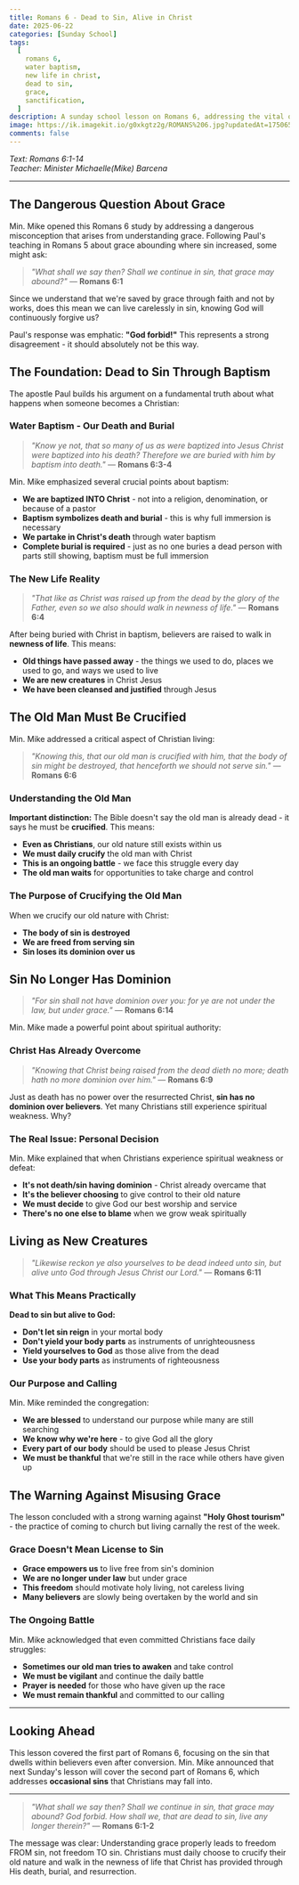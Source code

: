 ```yaml
---
title: Romans 6 - Dead to Sin, Alive in Christ
date: 2025-06-22
categories: [Sunday School]
tags:
  [
    romans 6,
    water baptism,
    new life in christ,
    dead to sin,
    grace,
    sanctification,
  ]
description: A sunday school lesson on Romans 6, addressing the vital question of whether Christians can continue in sin since grace abounds, and teaching believers about their new identity in Christ.
image: https://ik.imagekit.io/g0xkgtz2g/ROMANS%206.jpg?updatedAt=1750659032367
comments: false
---
```


_Text: Romans 6:1-14_  
_Teacher: Minister Michaelle(Mike) Barcena_

---

## The Dangerous Question About Grace

Min. Mike opened this Romans 6 study by addressing a dangerous misconception that arises from understanding grace. Following Paul's teaching in Romans 5 about grace abounding where sin increased, some might ask:

> _"What shall we say then? Shall we continue in sin, that grace may abound?"_ — **Romans 6:1**

Since we understand that we're saved by grace through faith and not by works, does this mean we can live carelessly in sin, knowing God will continuously forgive us?

Paul's response was emphatic: **"God forbid!"** This represents a strong disagreement - it should absolutely not be this way.

## The Foundation: Dead to Sin Through Baptism

The apostle Paul builds his argument on a fundamental truth about what happens when someone becomes a Christian:

### Water Baptism - Our Death and Burial

> _"Know ye not, that so many of us as were baptized into Jesus Christ were baptized into his death? Therefore we are buried with him by baptism into death."_ — **Romans 6:3-4**

Min. Mike emphasized several crucial points about baptism:

- **We are baptized INTO Christ** - not into a religion, denomination, or because of a pastor
- **Baptism symbolizes death and burial** - this is why full immersion is necessary
- **We partake in Christ's death** through water baptism
- **Complete burial is required** - just as no one buries a dead person with parts still showing, baptism must be full immersion

### The New Life Reality

> _"That like as Christ was raised up from the dead by the glory of the Father, even so we also should walk in newness of life."_ — **Romans 6:4**

After being buried with Christ in baptism, believers are raised to walk in **newness of life**. This means:

- **Old things have passed away** - the things we used to do, places we used to go, and ways we used to live
- **We are new creatures** in Christ Jesus
- **We have been cleansed and justified** through Jesus

## The Old Man Must Be Crucified

Min. Mike addressed a critical aspect of Christian living:

> _"Knowing this, that our old man is crucified with him, that the body of sin might be destroyed, that henceforth we should not serve sin."_ — **Romans 6:6**

### Understanding the Old Man

**Important distinction:** The Bible doesn't say the old man is already dead - it says he must be **crucified**. This means:

- **Even as Christians**, our old nature still exists within us
- **We must daily crucify** the old man with Christ
- **This is an ongoing battle** - we face this struggle every day
- **The old man waits** for opportunities to take charge and control

### The Purpose of Crucifying the Old Man

When we crucify our old nature with Christ:

- **The body of sin is destroyed**
- **We are freed from serving sin**
- **Sin loses its dominion over us**

## Sin No Longer Has Dominion

> _"For sin shall not have dominion over you: for ye are not under the law, but under grace."_ — **Romans 6:14**

Min. Mike made a powerful point about spiritual authority:

### Christ Has Already Overcome

> _"Knowing that Christ being raised from the dead dieth no more; death hath no more dominion over him."_ — **Romans 6:9**

Just as death has no power over the resurrected Christ, **sin has no dominion over believers**. Yet many Christians still experience spiritual weakness. Why?

### The Real Issue: Personal Decision

Min. Mike explained that when Christians experience spiritual weakness or defeat:

- **It's not death/sin having dominion** - Christ already overcame that
- **It's the believer choosing** to give control to their old nature
- **We must decide** to give God our best worship and service
- **There's no one else to blame** when we grow weak spiritually

## Living as New Creatures

> _"Likewise reckon ye also yourselves to be dead indeed unto sin, but alive unto God through Jesus Christ our Lord."_ — **Romans 6:11**

### What This Means Practically

**Dead to sin but alive to God:**

- **Don't let sin reign** in your mortal body
- **Don't yield your body parts** as instruments of unrighteousness
- **Yield yourselves to God** as those alive from the dead
- **Use your body parts** as instruments of righteousness

### Our Purpose and Calling

Min. Mike reminded the congregation:

- **We are blessed** to understand our purpose while many are still searching
- **We know why we're here** - to give God all the glory
- **Every part of our body** should be used to please Jesus Christ
- **We must be thankful** that we're still in the race while others have given up

## The Warning Against Misusing Grace

The lesson concluded with a strong warning against **"Holy Ghost tourism"** - the practice of coming to church but living carnally the rest of the week.

### Grace Doesn't Mean License to Sin

- **Grace empowers us** to live free from sin's dominion
- **We are no longer under law** but under grace
- **This freedom** should motivate holy living, not careless living
- **Many believers** are slowly being overtaken by the world and sin

### The Ongoing Battle

Min. Mike acknowledged that even committed Christians face daily struggles:

- **Sometimes our old man tries to awaken** and take control
- **We must be vigilant** and continue the daily battle
- **Prayer is needed** for those who have given up the race
- **We must remain thankful** and committed to our calling

---

## Looking Ahead

This lesson covered the first part of Romans 6, focusing on the sin that dwells within believers even after conversion. Min. Mike announced that next Sunday's lesson will cover the second part of Romans 6, which addresses **occasional sins** that Christians may fall into.

---

> _"What shall we say then? Shall we continue in sin, that grace may abound? God forbid. How shall we, that are dead to sin, live any longer therein?"_ — **Romans 6:1-2**

The message was clear: Understanding grace properly leads to freedom FROM sin, not freedom TO sin. Christians must daily choose to crucify their old nature and walk in the newness of life that Christ has provided through His death, burial, and resurrection.
